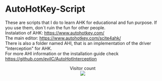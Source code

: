 # AutoHotKey-Script
These are scripts that I do to learn AHK for educational and fun purpose. If you use them, don´t ruin the fun for other people. <br>
Instalation of AHK: https://www.autohotkey.com/ <br>
The main editor: https://www.autohotkey.com/scite4ahk/ <br>
There is also a folder named AHI, that is an implementation of the driver "Interception" for AHK. <br>
For more AHI information or the installation guide check https://github.com/evilC/AutoHotInterception<br>
<p align="center"> 
  Visitor count<br>
  <img src="https://profile-counter.glitch.me/Javier-Andres-Dominguez/count.svg" />
</p>

